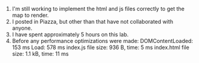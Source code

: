 1. I'm still working to implement the html and js files correctly to get the map to render.
2. I posted in Piazza, but other than that have not collaborated with anyone.
3. I have spent approximately 5 hours on this lab.
4. Before any performance optimizations were made:
DOMContentLoaded: 153 ms
Load: 578 ms
index.js file size: 936 B, time: 5 ms
index.html file size: 1.1 kB, time: 11 ms